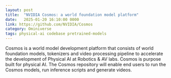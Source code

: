 ```yaml
---
layout: post
title:  "NVIDIA Cosmos: a world foundation model platform"
date:   2025-01-20 16:10:00 0000
link: https://github.com/NVIDIA/Cosmos
category: Ominiverse
tags: physical-ai codebase pretrained-models
---
```


Cosmos is a world model development platform that consists of world foundation models, tokenizers and video processing pipeline to accelerate the development of Physical AI at Robotics & AV labs. Cosmos is purpose built for physical AI. The Cosmos repository will enable end users to run the Cosmos models, run inference scripts and generate videos.